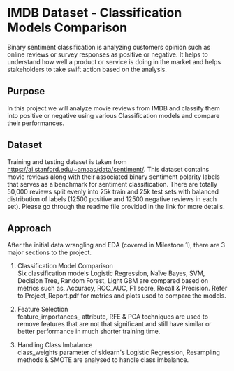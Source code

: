 # IMDB Dataset - Classification Models Comparison

Binary sentiment classification is analyzing customers opinion such as online reviews or survey responses as positive or negative. It helps to understand how well a product or service is doing in the market and helps stakeholders to take swift action based on the analysis.  

## Purpose  
In this project we will analyze movie reviews from IMDB and classify them into positive or negative using various Classification models and compare their performances.

## Dataset
Training and testing dataset is taken from https://ai.stanford.edu/~amaas/data/sentiment/. This dataset contains movie reviews along with their associated binary sentiment polarity labels that serves as a benchmark for sentiment classification. There are totally 50,000 reviews split evenly into 25k train and 25k test sets with balanced distribution of labels (12500 positive and 12500 negative reviews in each set). Please go through the readme file provided in the link for more details. 

## Approach
After the initial data wrangling and EDA (covered in Milestone 1), there are 3 major sections to the project. 
1. Classification Model Comparison  
Six classification models Logistic Regression, Naïve Bayes, SVM, Decision Tree, Random Forest, Light GBM are compared based on metrics such as, Accuracy, ROC_AUC, F1 score, Recall & Precision. Refer to Project_Report.pdf for metrics and plots used to compare the models.  

2. Feature Selection   
feature_importances_ attribute, RFE & PCA techniques are used to remove features that are not that significant and still have similar or better performance in much shorter training time.

3. Handling Class Imbalance   
class_weights parameter of sklearn's Logistic Regression, Resampling methods & SMOTE are analysed to handle class imbalance.

 






